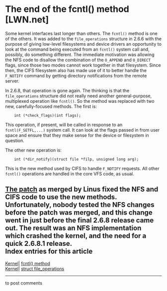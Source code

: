 # The end of the fcntl() method [LWN.net]

Some kernel interfaces last longer than others. The `fcntl()` method is one of the others. It was added to the `file_operations` structure in 2.6.6 with the purpose of giving low-level filesystems and device drivers an opportunity to look at the command being executed from an `fcntl()` system call and, possibly, do something different. The immediate motivation was allowing the NFS code to disallow the combination of the `O_APPEND` and `O_DIRECT` flags, since those two modes cannot work together in that filesystem. Since then, the CIFS filesystem also has made use of it to better handle the `F_NOTIFY` command by getting directory notifications from the remote server. 

In 2.6.8, that operation is gone again. The thinking is that the `file_operations` structure did not really need another general-purpose, multiplexed operation like `fcntl()`. So the method was replaced with two new, carefully-focused methods. The first is: 
    
    
        int (*check_flags)(int flags);
    

This operation, if present, will be called in response to an `fcntl(F_SETFL,...)` system call. It can look at the flags passed in from user space and ensure that they make sense for the device or filesystem in question. 

The other new operation is: 
    
    
        int (*dir_notify)(struct file *filp, unsigned long arg);
    

This is the new method used by CIFS to handle `F_NOTIFY` requests. All other `fcntl()` operations are handled in the core VFS code, as usual. 

[The patch](/Articles/98465/) as merged by Linus fixed the NFS and CIFS code to use the new methods. Unfortunately, nobody tested the NFS changes before the patch was merged, and this change went in just before the final 2.6.8 release came out. The result was an NFS implementation which crashed the kernel, and the need for a quick 2.6.8.1 release.  
Index entries for this article  
---  
[Kernel](/Kernel/Index)| [fcntl() method](/Kernel/Index#fcntl_method)  
[Kernel](/Kernel/Index)| [struct file_operations](/Kernel/Index#struct_file_operations)  
  


* * *

to post comments 
